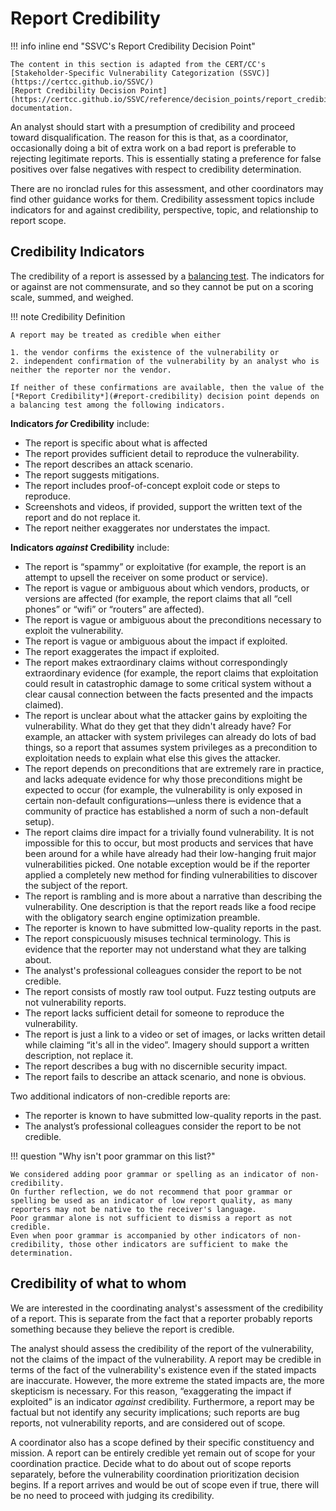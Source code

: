 # Report Credibility

!!! info inline end "SSVC's Report Credibility Decision Point"

    The content in this section is adapted from the CERT/CC's [Stakeholder-Specific Vulnerability Categorization (SSVC)](https://certcc.github.io/SSVC/)
    [Report Credibility Decision Point](https://certcc.github.io/SSVC/reference/decision_points/report_credibility/) documentation.

An analyst should start with a presumption of credibility and proceed toward disqualification.
The reason for this is that, as a coordinator, occasionally doing a bit of extra work on a bad report is preferable to rejecting legitimate reports.
This is essentially stating a preference for false positives over false negatives with respect to credibility determination.

There are no ironclad rules for this assessment, and other coordinators may find other guidance works for them.
Credibility assessment topics include indicators for and against credibility, perspective, topic, and relationship to report scope.

## Credibility Indicators

The credibility of a report is assessed by a [balancing test](https://lsolum.typepad.com/legaltheory/2013/08/legal-theory-lexicon-balancing-tests.html).
The indicators for or against are not commensurate, and so they cannot be put on a scoring scale, summed, and weighed.

!!! note Credibility Definition

    A report may be treated as credible when either

    1. the vendor confirms the existence of the vulnerability or
    2. independent confirmation of the vulnerability by an analyst who is neither the reporter nor the vendor.

    If neither of these confirmations are available, then the value of the [*Report Credibility*](#report-credibility) decision point depends on a balancing test among the following indicators.

**Indicators *for* Credibility** include:

- The report is specific about what is affected
- The report provides sufficient detail to reproduce the vulnerability.
- The report describes an attack scenario.
- The report suggests mitigations.
- The report includes proof-of-concept exploit code or steps to reproduce.
- Screenshots and videos, if provided, support the written text of the report and do not replace it.
- The report neither exaggerates nor understates the impact.

**Indicators *against* Credibility** include:

- The report is “spammy” or exploitative (for example, the report is an attempt to upsell the receiver on some product or service).
- The report is vague or ambiguous about which vendors, products, or versions are affected (for example, the report claims that all “cell phones” or “wifi” or “routers” are affected).
- The report is vague or ambiguous about the preconditions necessary to exploit the vulnerability.
- The report is vague or ambiguous about the impact if exploited.
- The report exaggerates the impact if exploited.
- The report makes extraordinary claims without correspondingly extraordinary evidence (for example, the report claims that exploitation could result in catastrophic damage to some critical system without a clear causal connection between the facts presented and the impacts claimed).
- The report is unclear about what the attacker gains by exploiting the vulnerability. What do they get that they didn't already have? For example, an attacker with system privileges can already do lots of bad things, so a report that assumes system privileges as a precondition to exploitation needs to explain what else this gives the attacker.
- The report depends on preconditions that are extremely rare in practice, and lacks adequate evidence for why those preconditions might be expected to occur (for example, the vulnerability is only exposed in certain non-default configurations—unless there is evidence that a community of practice has established a norm of such a non-default setup).
- The report claims dire impact for a trivially found vulnerability. It is not impossible for this to occur, but most products and services that have been around for a while have already had their low-hanging fruit major vulnerabilities picked. One notable exception would be if the reporter applied a completely new method for finding vulnerabilities to discover the subject of the report.
- The report is rambling and is more about a narrative than describing the vulnerability. One description is that the report reads like a food recipe with the obligatory search engine optimization preamble.
- The reporter is known to have submitted low-quality reports in the past.
- The report conspicuously misuses technical terminology. This is evidence that the reporter may not understand what they are talking about.
- The analyst's professional colleagues consider the report to be not credible.
- The report consists of mostly raw tool output. Fuzz testing outputs are not vulnerability reports.
- The report lacks sufficient detail for someone to reproduce the vulnerability.
- The report is just a link to a video or set of images, or lacks written detail while claiming “it's all in the video”. Imagery should support a written description, not replace it.
- The report describes a bug with no discernible security impact.
- The report fails to describe an attack scenario, and none is obvious.

Two additional indicators of non-credible reports are:

- The reporter is known to have submitted low-quality reports in the past.
- The analyst’s professional colleagues consider the report to be not credible.

!!! question "Why isn't poor grammar on this list?"

    We considered adding poor grammar or spelling as an indicator of non-credibility.
    On further reflection, we do not recommend that poor grammar or spelling be used as an indicator of low report quality, as many reporters may not be native to the receiver's language.
    Poor grammar alone is not sufficient to dismiss a report as not credible.
    Even when poor grammar is accompanied by other indicators of non-credibility, those other indicators are sufficient to make the determination.

## Credibility of what to whom

We are interested in the coordinating analyst's assessment of the credibility of a report.
This is separate from the fact that a reporter probably reports something because they believe the report is credible.

The analyst should assess the credibility of the report of the vulnerability, not the claims of the impact of the vulnerability.
A report may be credible in terms of the fact of the vulnerability's existence even if the stated impacts are inaccurate.
However, the more extreme the stated impacts are, the more skepticism is necessary.
For this reason, “exaggerating the impact if exploited” is an indicator *against* credibility.
Furthermore, a report may be factual but not identify any security implications; such reports are bug reports, not vulnerability reports, and are considered out of scope.

A coordinator also has a scope defined by their specific constituency and mission.
A report can be entirely credible yet remain out of scope for your coordination practice.
Decide what to do about out of scope reports separately, before the vulnerability coordination prioritization decision begins.
If a report arrives and would be out of scope even if true, there will be no need to proceed with judging its credibility.
